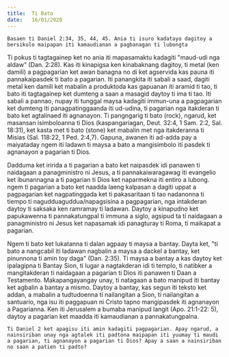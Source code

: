 ```yaml
---
title:  Ti Bato
date:   16/01/2020
---
```


`Basaen ti Daniel 2:34, 35, 44, 45. Ania ti isuro kadatayo dagitoy a bersikulo maipapan iti kamaudianan a pagbanagan ti lubongta`

Ti pokus ti tagtagainep ket no ania iti mapasamaktu kadagiti "maud-udi nga aldaw" (Dan. 2:28). Kas iti kinapigsa ken kinabaknang dagitoy, ti metal (ken damili) a pagpagarian ket awan banagna no di ket agservida kas pauna iti pannakaipasdek ti bato a pagarian. Iti panangkita iti sabali a saad, dagiti metal ken damili ket mabalin a produktoda kas gapuanan iti aramid ti tao, ti bato iti tagtagainep ket dumteng a saan a masagid daytoy ti ima ti tao. Iti sabali a pannao, nupay iti tunggal maysa kadagiti immun-una a pagpagarian ket dumteng iti panagpatinggaanda iti ud-udina, ti pagarian nga itakderan ti bato ket agtalinaed iti agnanayon. Ti pangngarig ti bato (rock), ngarud, ket masansan isimboloanna ti Dios (kaspangariagan, Deut. 32:4, 1 Sam. 2:2, Sal. 18:31), ket kasta met ti bato (stone) ket mabalin met nga itakderanna ti Misias (Sal. 118:22, 1 Ped. 2:4,7). Gapuna, awanen iti ad-adda pay a maiyataday ngem iti ladawn ti maysa a bato a mangisimbolo iti pasdek ti agnanayon a pagarian ti Dios. 

Dadduma ket iririda a ti pagarian a bato ket naipasdek idi panawen ti naidagaan a panagministro ni Jesus, a ti pannakaiwaragawag iti evangelio ket ibunannagna a ti pagarian ti Dios ket naparmekna iti entiro a lubong. ngem ti pagarian a bato ket naadda laeng kalpasan a dagiti uppat a pagpagarian ket nagpatinggada ket ti pakasaritaan ti tao nadanonna ti tiempo ti nagudduaguddua/napagsisina a pagpagarian, nga intakderan daytoy ti saksaka ken ramramay ti ladawan. Daytoy a kinapudno ket papukawenna ti pannakatungpal ti immuna a siglo, agsipud ta ti naidagaan a panagministro ni Jesus ket napasamak idi panagturay ti Roma, ti maikapat a pagarian.

Ngem ti bato ket lukatanna ti dalan agpaay ti maysa a bantay. Dayta ket, "ti bato a nangcabil iti ladawan nagbalin a maysa a dackel a bantay, ket pinunnona ti amin toy daga" (Dan. 2:35). Ti maysa a bantay a kas daytoy ket ipalagipna ti Bantay Sion, ti lugar a nagtakderan idi ti templo, ti natibker a mangitakderan ti naidagaan a pagarian ti Dios iti panawen ti Daan a Testamento. Makapangayangay unay, ti natagaan a bato manipud iti bantay ket agbalin a bantay a mismo. Daytoy a bantay, kas segun iti teksto ket addan, a mabalin a tudtudoenna ti nailangitan a Sion, ti nailangitan a santuario, nga isu iti paggapuan ni Cristo tapno mangipasdek iti agnanayon a Pagarianna. Ken iti Jerusalem a bumaba manipud langit (Apo. 21:1-22: 5), daytoy a pagarian ket maadda iti kamaudianan a pannakatungpalna.

`Ti Daniel 2 ket apagisu iti amin kadagiti pagpagarian. Apay ngarud, a nainsiriban unay nga agtalek iti padtona maipapan iti yuumay ti maudi a pagarian, ti agnanayon a pagarian ti Dios? Apay a saan a nainsiriban no saan a patien ti padto?`
